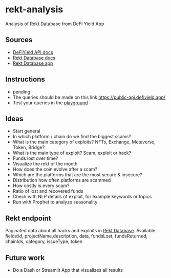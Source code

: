 # rekt-analysis
Analysis of Rekt Database from DeFi Yield App

## Sources
- [DeFiYield API docs](https://docs.defiyield.app/api/api#authentication)
- [Rekt Database docs](https://docs.defiyield.app/audits/rekt-database)
- [Rekt Database app](https://defiyield.app/rekt-database)

## Instructions
- pending
- The queries should be made on this link https://public-api.defiyield.app/
- Test your queries in the [playground](https://public-api.defiyield.app/graphql/)

## Ideas
- Start general
- In which platform / chain do we find the biggest scams?
- What is the main category of exploits? NFTs, Exchange, Metaverse, Token, Bridge?
- What is the main type of exploit? Scam, exploit or hack?
- Funds lost over time?
- Visualize the rekt of the month
- How does the coin evolve after a scam?
- Which are the platforms that are the most secure & insecure?
- Distribution how often platforms are scammed
- How costly is every scam?
- Ratio of lost and recovered funds
- Check with NLP details of exploit, for example keywords or topics
- Run with Prophet to analyze seasonality

## Rekt endpoint
Paginated data about all hacks and exploits in [Rekt Database](https://docs.defiyield.app/audits/rekt-database).
Available fields:id, projectName,description, data, fundsLost, fundsReturned, chainIds, category, issueType, token 

## Future work
- Do a Dash or Streamlit App that visualizes all results